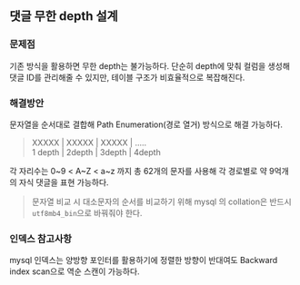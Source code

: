 ## 댓글 무한 depth 설계
### 문제점
기존 방식을 활용하면 무한 depth는 불가능하다. 단순히 depth에 맞춰 컬럼을 생성해 댓글 ID를 관리해줄 수 있지만, 테이블 구조가 비효율적으로 복잡해진다.

### 해결방안
문자열을 순서대로 결합해 Path Enumeration(경로 열거) 방식으로 해결 가능하다.

> XXXXX | XXXXX | XXXXX | ..... <br>
> 1 depth | 2depth | 3depth | 4depth

각 자리수는 0~9 < A~Z < a~z 까지 총 62개의 문자를 사용해 각 경로별로 약 9억개의 자식 댓글을 표현 가능하다.

> 문자열 비교 시 대소문자의 순서를 비교하기 위해 mysql 의 collation은 반드시 `utf8mb4_bin`으로 바꿔줘야 한다.

### 인덱스 참고사항
mysql 인덱스는 양방향 포인터를 활용하기에 정렬한 방향이 반대여도 Backward index scan으로 역순 스캔이 가능하다.
